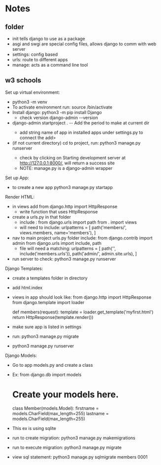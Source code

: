 # Notes

## folder
- init tells django to use as a package
- asgi and swgi are special config files, allows django to comm with web server
- settings: config based
- urls: route to different apps
- manage: acts as a command line tool

## w3 schools
Set up virtual environment:
- python3 -m venv <virtual environment name>
- To activate environment run: source <myenv name>/bin/activate
- Install django: python3 -m pip install Django
    - check version django-admin --version
- django-admin startproject <project name> . -- Add the period to make at current dir
    - add string name of app in installed apps under settings.py to connect the add> 
- (if not current directory) cd to project, run: python3 manage.py runserver <can specify server port>
    - check by clicking on Starting development server at http://127.0.0.1:8000/, will return a success site
    - NOTE: manage.py is a django-admin wrapper

Set up App:
- to create a new app python3 manage.py startapp <app name>

Render HTML:
- in views add from django.http import HttpResponse
    - write function that uses HttpResponse
- create a urls.py in that folder
    - include : from django.urls import path
                from . import views
    - will need to include: urlpatterns = [
        path('members/', views.members, name='members'),
    ]
- nav to main project urls.py folder include: from django.contrib import admin
                                              from django.urls import include, path
    - file will need a matching: urlpatterns = [
        path('', include('members.urls')),
        path('admin/', admin.site.urls),
    ]
- run server to check: python3 manage.py runserver

Django Templates:
- create a templates folder in <app> directory
- add html.index
- views in app should look like: 
    from django.http import HttpResponse
    from django.template import loader

    def members(request):
    template = loader.get_template('myfirst.html')
    return HttpResponse(template.render())
- make sure app <name> is listed in settings
- run: python3 manage.py migrate
- python3 manage.py runserver

Django Models:
- Go to app models.py and create a class
- Ex:
    from django.db import models

    # Create your models here.
    class Member(models.Model):
        firstname = models.CharField(max_length=255)
        lastname = models.CharField(max_length=255)
- This ex is using sqlite
- run to create migration: python3 manage.py makemigrations <app name>
- run to execute migration: python3 manage.py migrate
- view sql statement: python3 manage.py sqlmigrate members 0001